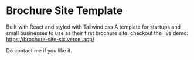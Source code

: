 # Brochure Site Template
Built with React and styled with Tailwind.css 
A template for startups and small businesses to use as their first brochure site.
checkout the live demo: https://brochure-site-six.vercel.app/

Do contact me if you like it.
